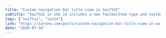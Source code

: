 ```yaml
---
title: "Custom navigation bar title view in SwiftUI"
subtitle: "SwiftUI in iOS 14 includes a new ToolbarItem type and toolbar view modifier, which can be used together to create a customized navigation bar title. In this short post, Sarun shows us how to create a navigation bar title that displays text, an image, and even a button."
tags: ["swiftui", "ios14"]
link: "https://sarunw.com/posts/custom-navigation-bar-title-view-in-swiftui/"
date: "2020-07-16"
---
```

